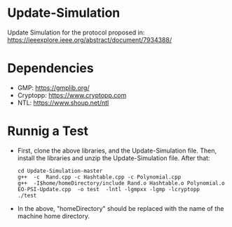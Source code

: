 # Update-Simulation
Update Simulation for the protocol proposed in:  https://ieeexplore.ieee.org/abstract/document/7934388/

# Dependencies
 * GMP: https://gmplib.org/
 * Cryptopp: https://www.cryptopp.com
 * NTL: https://www.shoup.net/ntl
 

# Runnig a Test
* First, clone the above libraries, and the Update-Simulation file. Then, install the libraries and unzip the Update-Simulation file. After that:

    ```
    cd Update-Simulation-master
    g++  -c  Rand.cpp -c Hashtable.cpp -c Polynomial.cpp 
    g++  -I$home/homeDirectory/include Rand.o Hashtable.o Polynomial.o EO-PSI-Update.cpp  -o test  -lntl -lgmpxx -lgmp -lcryptopp
    ./test
    
    ```
* In the above, "homeDirectory" should be replaced with the name of the machine home  directory. 
    
